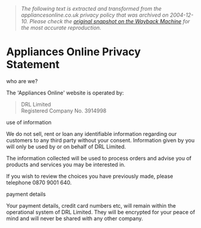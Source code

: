 > *The following text is extracted and transformed from the appliancesonline.co.uk privacy policy that was archived on 2004-12-10. Please check the [original snapshot on the Wayback Machine](https://web.archive.org/web/20041210065859id_/http%3A//www.appliancesonline.co.uk/privacy.asp) for the most accurate reproduction.*

# Appliances Online Privacy Statement

who are we?

The 'Appliances Online' website is operated by:

> DRL Limited  
>  Registered Company No. 3914998  
> 

  
use of information

We do not sell, rent or loan any identifiable information regarding our customers to any third party without your consent. Information given by you will only be used by or on behalf of DRL Limited.

The information collected will be used to process orders and advise you of products and services you may be interested in.

If you wish to review the choices you have previously made, please telephone 0870 9001 640.

payment details

Your payment details, credit card numbers etc, will remain within the operational system of DRL Limited. They will be encrypted for your peace of mind and will never be shared with any other company. 

